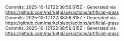 Commits: 2025-10-12T22:38:56.615Z - Generated via https://github.com/marketplace/actions/artificial-grass
<br>
Commits: 2025-10-12T22:38:56.615Z - Generated via https://github.com/marketplace/actions/artificial-grass
<br>
Commits: 2025-10-12T22:38:56.615Z - Generated via https://github.com/marketplace/actions/artificial-grass
<br>
